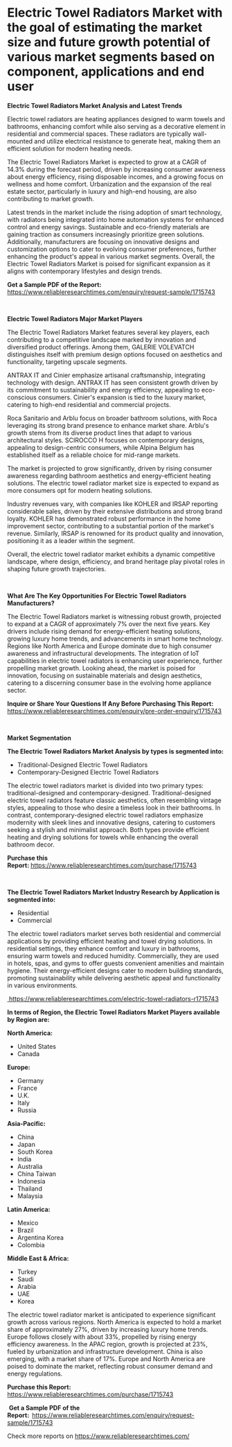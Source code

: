 <p><h1>Electric Towel Radiators Market with the goal of estimating the market size and future growth potential of various market segments based on component, applications and end user</h1></p><p><strong>Electric Towel Radiators Market Analysis and Latest Trends</strong></p>
<p><p>Electric towel radiators are heating appliances designed to warm towels and bathrooms, enhancing comfort while also serving as a decorative element in residential and commercial spaces. These radiators are typically wall-mounted and utilize electrical resistance to generate heat, making them an efficient solution for modern heating needs.</p><p>The Electric Towel Radiators Market is expected to grow at a CAGR of 14.3% during the forecast period, driven by increasing consumer awareness about energy efficiency, rising disposable incomes, and a growing focus on wellness and home comfort. Urbanization and the expansion of the real estate sector, particularly in luxury and high-end housing, are also contributing to market growth. </p><p>Latest trends in the market include the rising adoption of smart technology, with radiators being integrated into home automation systems for enhanced control and energy savings. Sustainable and eco-friendly materials are gaining traction as consumers increasingly prioritize green solutions. Additionally, manufacturers are focusing on innovative designs and customization options to cater to evolving consumer preferences, further enhancing the product's appeal in various market segments. Overall, the Electric Towel Radiators Market is poised for significant expansion as it aligns with contemporary lifestyles and design trends.</p></p>
<p><strong>Get a Sample PDF of the Report:&nbsp;</strong> <a href="https://www.reliableresearchtimes.com/enquiry/request-sample/1715743?utm_campaign=3087&utm_medium=2&utm_source=Github&utm_content=ia&utm_term=28032025&utm_id=electric-towel-radiators">https://www.reliableresearchtimes.com/enquiry/request-sample/1715743</a></p>
<p>&nbsp;</p>
<p><strong>Electric Towel Radiators Major Market Players</strong></p>
<p><p>The Electric Towel Radiators Market features several key players, each contributing to a competitive landscape marked by innovation and diversified product offerings. Among them, GALERIE VOLEVATCH distinguishes itself with premium design options focused on aesthetics and functionality, targeting upscale segments.</p><p>ANTRAX IT and Cinier emphasize artisanal craftsmanship, integrating technology with design. ANTRAX IT has seen consistent growth driven by its commitment to sustainability and energy efficiency, appealing to eco-conscious consumers. Cinier's expansion is tied to the luxury market, catering to high-end residential and commercial projects.</p><p>Roca Sanitario and Arblu focus on broader bathroom solutions, with Roca leveraging its strong brand presence to enhance market share. Arblu's growth stems from its diverse product lines that adapt to various architectural styles. SCIROCCO H focuses on contemporary designs, appealing to design-centric consumers, while Alpina Belgium has established itself as a reliable choice for mid-range markets.</p><p>The market is projected to grow significantly, driven by rising consumer awareness regarding bathroom aesthetics and energy-efficient heating solutions. The electric towel radiator market size is expected to expand as more consumers opt for modern heating solutions.</p><p>Industry revenues vary, with companies like KOHLER and IRSAP reporting considerable sales, driven by their extensive distributions and strong brand loyalty. KOHLER has demonstrated robust performance in the home improvement sector, contributing to a substantial portion of the market's revenue. Similarly, IRSAP is renowned for its product quality and innovation, positioning it as a leader within the segment.</p><p>Overall, the electric towel radiator market exhibits a dynamic competitive landscape, where design, efficiency, and brand heritage play pivotal roles in shaping future growth trajectories.</p></p>
<p>&nbsp;</p>
<p><strong>What Are The Key Opportunities For Electric Towel Radiators Manufacturers?</strong></p>
<p><p>The Electric Towel Radiators market is witnessing robust growth, projected to expand at a CAGR of approximately 7% over the next five years. Key drivers include rising demand for energy-efficient heating solutions, growing luxury home trends, and advancements in smart home technology. Regions like North America and Europe dominate due to high consumer awareness and infrastructural developments. The integration of IoT capabilities in electric towel radiators is enhancing user experience, further propelling market growth. Looking ahead, the market is poised for innovation, focusing on sustainable materials and design aesthetics, catering to a discerning consumer base in the evolving home appliance sector.</p></p>
<p><strong>Inquire or Share Your Questions If Any Before Purchasing This Report:</strong> <a href="https://www.reliableresearchtimes.com/enquiry/pre-order-enquiry/1715743?utm_campaign=3087&utm_medium=2&utm_source=Github&utm_content=ia&utm_term=28032025&utm_id=electric-towel-radiators">https://www.reliableresearchtimes.com/enquiry/pre-order-enquiry/1715743</a></p>
<p>&nbsp;</p>
<p><strong>Market Segmentation</strong></p>
<p><strong>The Electric Towel Radiators Market Analysis by types is segmented into:</strong></p>
<p><ul><li>Traditional-Designed Electric Towel Radiators</li><li>Contemporary-Designed Electric Towel Radiators</li></ul></p>
<p><p>The electric towel radiators market is divided into two primary types: traditional-designed and contemporary-designed. Traditional-designed electric towel radiators feature classic aesthetics, often resembling vintage styles, appealing to those who desire a timeless look in their bathrooms. In contrast, contemporary-designed electric towel radiators emphasize modernity with sleek lines and innovative designs, catering to customers seeking a stylish and minimalist approach. Both types provide efficient heating and drying solutions for towels while enhancing the overall bathroom decor.</p></p>
<p><strong>Purchase this Report:&nbsp;</strong><a href="https://www.reliableresearchtimes.com/purchase/1715743?utm_campaign=3087&utm_medium=2&utm_source=Github&utm_content=ia&utm_term=28032025&utm_id=electric-towel-radiators">https://www.reliableresearchtimes.com/purchase/1715743</a></p>
<p>&nbsp;</p>
<p><strong>The Electric Towel Radiators Market Industry Research by Application is segmented into:</strong></p>
<p><ul><li>Residential</li><li>Commercial</li></ul></p>
<p><p>The electric towel radiators market serves both residential and commercial applications by providing efficient heating and towel drying solutions. In residential settings, they enhance comfort and luxury in bathrooms, ensuring warm towels and reduced humidity. Commercially, they are used in hotels, spas, and gyms to offer guests convenient amenities and maintain hygiene. Their energy-efficient designs cater to modern building standards, promoting sustainability while delivering aesthetic appeal and functionality in various environments.</p></p>
<p><a href="https://www.reliableresearchtimes.com/electric-towel-radiators-r1715743?utm_campaign=3087&utm_medium=2&utm_source=Github&utm_content=ia&utm_term=28032025&utm_id=electric-towel-radiators">&nbsp;https://www.reliableresearchtimes.com/electric-towel-radiators-r1715743</a></p>
<p><strong>In terms of Region, the Electric Towel Radiators Market Players available by Region are:</strong></p>
<p>
    <p> <strong> North America: </strong>
        <ul>
            <li>United States</li>
            <li>Canada</li>
        </ul>
        </p> 
    <p> <strong> Europe: </strong>
        <ul>
            <li>Germany</li>
            <li>France</li>
            <li>U.K.</li>
            <li>Italy</li>
            <li>Russia</li>
        </ul>
        </p> 
    <p> <strong> Asia-Pacific: </strong>
        <ul>
            <li>China</li>
            <li>Japan</li>
            <li>South Korea</li>
            <li>India</li>
            <li>Australia</li>
            <li>China Taiwan</li>
            <li>Indonesia</li>
            <li>Thailand</li>
            <li>Malaysia</li>
        </ul>
        </p> 
    <p> <strong> Latin America: </strong>
        <ul>
            <li>Mexico</li>
            <li>Brazil</li>
            <li>Argentina Korea</li>
            <li>Colombia</li>
        </ul>
        </p> 
    <p> <strong> Middle East & Africa: </strong>
        <ul>
            <li>Turkey</li>
            <li>Saudi</li>
            <li>Arabia</li>
            <li>UAE</li>
            <li>Korea</li>
        </ul>
    </p>
    </p>
<p><p>The electric towel radiator market is anticipated to experience significant growth across various regions. North America is expected to hold a market share of approximately 27%, driven by increasing luxury home trends. Europe follows closely with about 33%, propelled by rising energy efficiency awareness. In the APAC region, growth is projected at 23%, fueled by urbanization and infrastructure development. China is also emerging, with a market share of 17%. Europe and North America are poised to dominate the market, reflecting robust consumer demand and energy regulations.</p></p>
<p><strong>Purchase this Report: </strong><a href="https://www.reliableresearchtimes.com/purchase/1715743?utm_campaign=3087&utm_medium=2&utm_source=Github&utm_content=ia&utm_term=28032025&utm_id=electric-towel-radiators">https://www.reliableresearchtimes.com/purchase/1715743</a></p>
<p>&nbsp;<strong>Get a Sample PDF of the Report:&nbsp;&nbsp;</strong><a href="https://www.reliableresearchtimes.com/enquiry/request-sample/1715743?utm_campaign=3087&utm_medium=2&utm_source=Github&utm_content=ia&utm_term=28032025&utm_id=electric-towel-radiators">https://www.reliableresearchtimes.com/enquiry/request-sample/1715743</a></p>
<p><strong></strong></p>
<p>Check more reports on <a href="https://www.reliableresearchtimes.com/?utm_campaign=3087&utm_medium=2&utm_source=Github&utm_content=ia&utm_term=28032025&utm_id=electric-towel-radiators">https://www.reliableresearchtimes.com/</a></p>